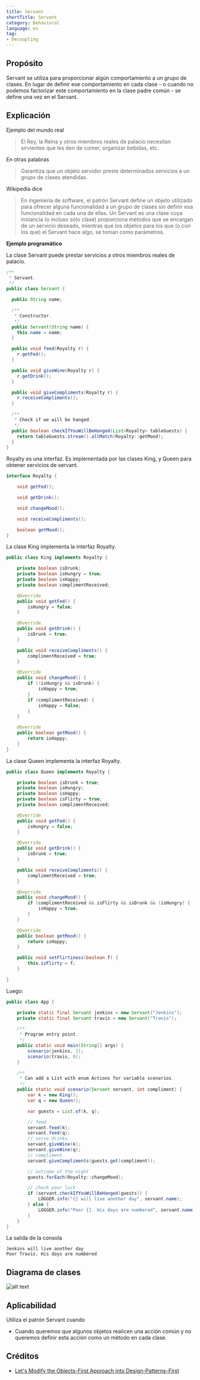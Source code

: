 ```yaml
---
title: Servant
shortTitle: Servant
category: Behavioral
language: es
tag:
- Decoupling
---
```


## Propósito
Servant se utiliza para proporcionar algún comportamiento a un grupo de clases.
En lugar de definir ese comportamiento en cada clase - o cuando no podemos factorizar
este comportamiento en la clase padre común - se define una vez en el Servant.

## Explicación

Ejemplo del mundo real

> El Rey, la Reina y otros miembros reales de palacio necesitan sirvientes que les den de comer,
> organizar bebidas, etc.

En otras palabras

> Garantiza que un objeto servidor preste determinados servicios a un grupo de clases atendidas.

Wikipedia dice

> En ingeniería de software, el patrón Servant define un objeto utilizado para ofrecer alguna funcionalidad
> a un grupo de clases sin definir esa funcionalidad en cada una de ellas. Un Servant es una clase
> cuya instancia (o incluso sólo clase) proporciona métodos que se encargan de un servicio deseado, mientras que
> los objetos para los que (o con los que) el Servant hace algo, se toman como parámetros.

**Ejemplo programático**

La clase Servant puede prestar servicios a otros miembros reales de palacio.

```java
/**
 * Servant.
 */
public class Servant {

  public String name;

  /**
   * Constructor.
   */
  public Servant(String name) {
    this.name = name;
  }

  public void feed(Royalty r) {
    r.getFed();
  }

  public void giveWine(Royalty r) {
    r.getDrink();
  }

  public void giveCompliments(Royalty r) {
    r.receiveCompliments();
  }

  /**
   * Check if we will be hanged.
   */
  public boolean checkIfYouWillBeHanged(List<Royalty> tableGuests) {
    return tableGuests.stream().allMatch(Royalty::getMood);
  }
}
```

Royalty es una interfaz. Es implementada por las clases King, y Queen para obtener servicios de servant.

```java
interface Royalty {

    void getFed();

    void getDrink();

    void changeMood();

    void receiveCompliments();

    boolean getMood();
}
```
La clase King implementa la interfaz Royalty.
```java
public class King implements Royalty {

    private boolean isDrunk;
    private boolean isHungry = true;
    private boolean isHappy;
    private boolean complimentReceived;

    @Override
    public void getFed() {
        isHungry = false;
    }

    @Override
    public void getDrink() {
        isDrunk = true;
    }

    public void receiveCompliments() {
        complimentReceived = true;
    }

    @Override
    public void changeMood() {
        if (!isHungry && isDrunk) {
            isHappy = true;
        }
        if (complimentReceived) {
            isHappy = false;
        }
    }

    @Override
    public boolean getMood() {
        return isHappy;
    }
}
```
La clase Queen implementa la interfaz Royalty.
```java
public class Queen implements Royalty {

    private boolean isDrunk = true;
    private boolean isHungry;
    private boolean isHappy;
    private boolean isFlirty = true;
    private boolean complimentReceived;

    @Override
    public void getFed() {
        isHungry = false;
    }

    @Override
    public void getDrink() {
        isDrunk = true;
    }

    public void receiveCompliments() {
        complimentReceived = true;
    }

    @Override
    public void changeMood() {
        if (complimentReceived && isFlirty && isDrunk && !isHungry) {
            isHappy = true;
        }
    }

    @Override
    public boolean getMood() {
        return isHappy;
    }

    public void setFlirtiness(boolean f) {
        this.isFlirty = f;
    }

}
```

Luego:

```java
public class App {

    private static final Servant jenkins = new Servant("Jenkins");
    private static final Servant travis = new Servant("Travis");

    /**
     * Program entry point.
     */
    public static void main(String[] args) {
        scenario(jenkins, 1);
        scenario(travis, 0);
    }

    /**
     * Can add a List with enum Actions for variable scenarios.
     */
    public static void scenario(Servant servant, int compliment) {
        var k = new King();
        var q = new Queen();

        var guests = List.of(k, q);

        // feed
        servant.feed(k);
        servant.feed(q);
        // serve drinks
        servant.giveWine(k);
        servant.giveWine(q);
        // compliment
        servant.giveCompliments(guests.get(compliment));

        // outcome of the night
        guests.forEach(Royalty::changeMood);

        // check your luck
        if (servant.checkIfYouWillBeHanged(guests)) {
            LOGGER.info("{} will live another day", servant.name);
        } else {
            LOGGER.info("Poor {}. His days are numbered", servant.name);
        }
    }
}
```

La salida de la consola

```
Jenkins will live another day
Poor Travis. His days are numbered
```


## Diagrama de clases
![alt text](./etc/servant-pattern.png "Servant")

## Aplicabilidad
Utiliza el patrón Servant cuando

* Cuando queremos que algunos objetos realicen una acción común y no queremos definir esta acción como un método en cada clase.

## Créditos

* [Let's Modify the Objects-First Approach into Design-Patterns-First](http://edu.pecinovsky.cz/papers/2006_ITiCSE_Design_Patterns_First.pdf)
